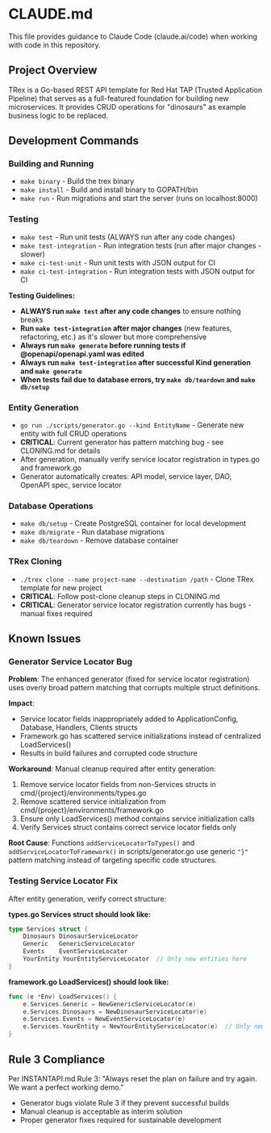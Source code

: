 # CLAUDE.md

This file provides guidance to Claude Code (claude.ai/code) when working with code in this repository.

## Project Overview

TRex is a Go-based REST API template for Red Hat TAP (Trusted Application Pipeline) that serves as a full-featured foundation for building new microservices. It provides CRUD operations for "dinosaurs" as example business logic to be replaced.

## Development Commands

### Building and Running
- `make binary` - Build the trex binary
- `make install` - Build and install binary to GOPATH/bin
- `make run` - Run migrations and start the server (runs on localhost:8000)

### Testing
- `make test` - Run unit tests (ALWAYS run after any code changes)
- `make test-integration` - Run integration tests (run after major changes - slower)
- `make ci-test-unit` - Run unit tests with JSON output for CI
- `make ci-test-integration` - Run integration tests with JSON output for CI

**Testing Guidelines:**
- **ALWAYS run `make test` after any code changes** to ensure nothing breaks
- **Run `make test-integration` after major changes** (new features, refactoring, etc.) as it's slower but more comprehensive
- **Always run `make generate` before running tests if @openapi/openapi.yaml was edited**
- **Always run `make test-integration` after successful Kind generation and `make generate`**
- **When tests fail due to database errors, try `make db/teardown` and `make db/setup`**

### Entity Generation
- `go run ./scripts/generator.go --kind EntityName` - Generate new entity with full CRUD operations
- **CRITICAL**: Current generator has pattern matching bug - see CLONING.md for details
- After generation, manually verify service locator registration in types.go and framework.go
- Generator automatically creates: API model, service layer, DAO, OpenAPI spec, service locator

### Database Operations
- `make db/setup` - Create PostgreSQL container for local development
- `make db/migrate` - Run database migrations
- `make db/teardown` - Remove database container

### TRex Cloning
- `./trex clone --name project-name --destination /path` - Clone TRex template for new project
- **CRITICAL**: Follow post-clone cleanup steps in CLONING.md
- **CRITICAL**: Generator service locator registration currently has bugs - manual fixes required

## Known Issues

### Generator Service Locator Bug
**Problem**: The enhanced generator (fixed for service locator registration) uses overly broad pattern matching that corrupts multiple struct definitions.

**Impact**: 
- Service locator fields inappropriately added to ApplicationConfig, Database, Handlers, Clients structs
- Framework.go has scattered service initializations instead of centralized LoadServices()
- Results in build failures and corrupted code structure

**Workaround**: Manual cleanup required after entity generation:
1. Remove service locator fields from non-Services structs in cmd/{project}/environments/types.go
2. Remove scattered service initialization from cmd/{project}/environments/framework.go
3. Ensure only LoadServices() method contains service initialization calls
4. Verify Services struct contains correct service locator fields only

**Root Cause**: Functions `addServiceLocatorToTypes()` and `addServiceLocatorToFramework()` in scripts/generator.go use generic `"}"` pattern matching instead of targeting specific code structures.

### Testing Service Locator Fix
After entity generation, verify correct structure:

**types.go Services struct should look like:**
```go
type Services struct {
    Dinosaurs DinosaurServiceLocator
    Generic   GenericServiceLocator  
    Events    EventServiceLocator
    YourEntity YourEntityServiceLocator  // Only new entities here
}
```

**framework.go LoadServices() should look like:**
```go
func (e *Env) LoadServices() {
    e.Services.Generic = NewGenericServiceLocator(e)
    e.Services.Dinosaurs = NewDinosaurServiceLocator(e)
    e.Services.Events = NewEventServiceLocator(e)
    e.Services.YourEntity = NewYourEntityServiceLocator(e)  // Only new entities here
}
```

## Rule 3 Compliance
Per INSTANTAPI.md Rule 3: "Always reset the plan on failure and try again. We want a perfect working demo."

- Generator bugs violate Rule 3 if they prevent successful builds
- Manual cleanup is acceptable as interim solution
- Proper generator fixes required for sustainable development